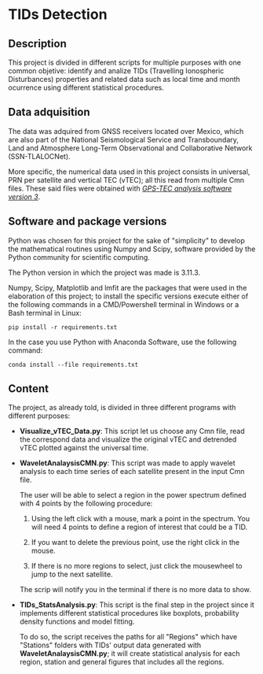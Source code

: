 # TIDs Detection

## Description

This project is divided in different scripts for multiple purposes with one common objetive: identify and analize TIDs (Travelling Ionospheric Disturbances) properties and related data such as local time and month ocurrence using different statistical procedures.

## Data adquisition

The data was adquired from GNSS receivers located over Mexico, which are also part of the National Seismological Service and Transboundary, Land and Atmosphere Long-Term Observational and Collaborative Network (SSN-TLALOCNet).

More specific, the numerical data used in this project consists in universal, PRN per satellite and vertical TEC (vTEC); all this read from multiple Cmn files. These said files were obtained with [_GPS-TEC analysis software version 3_](https://seemala.blogspot.com/2020/12/gps-tec-program-version-3-for-rinex-3.html).

## Software and package versions

Python was chosen for this project for the sake of "simplicity" to develop the mathematical routines using Numpy and Scipy, software provided by the Python community for scientific computing.

The Python version in which the project was made is 3.11.3.

Numpy, Scipy, Matplotlib and lmfit are the packages that were used in the elaboration of this project; to install the specific versions execute either of the following commands in a CMD/Powershell terminal in Windows or a Bash terminal in Linux:

```pip install -r requirements.txt```

In the case you use Python with Anaconda Software, use the following command:

```conda install --file requirements.txt```

## Content

The project, as already told, is divided in three different programs with different purposes:

- **Visualize_vTEC_Data.py**: This script let us choose any Cmn file, read the correspond data and visualize the original vTEC and detrended vTEC plotted against the universal time.

- **WaveletAnalaysisCMN.py**: This script was made to apply wavelet analysis to each time series of each satellite present in the input Cmn file.

  The user will be able to select a region in the power spectrum defined with 4 points by the following procedure:

  1. Using the left click with a mouse, mark a point in the spectrum. You will need 4 points to define a region of interest that could be a TID.

  2. If you want to delete the previous point, use the right click in the mouse.

  3. If there is no more regions to select, just click the mousewheel to jump to the next satellite.

  The scrip will notify you in the terminal if there is no more data to show.

- **TIDs_StatsAnalysis.py**: This script is the final step in the project since it implements different statistical procedures like boxplots, probability density functions and model fitting.

  To do so, the script receives the paths for all "Regions" which have "Stations" folders with TIDs' output data generated with **WaveletAnalaysisCMN.py**; it will create statistical analysis for each region, station and general figures that includes all the regions.
